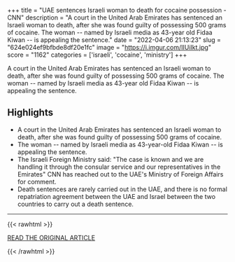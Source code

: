 +++
title = "UAE sentences Israeli woman to death for cocaine possession - CNN"
description = "A court in the United Arab Emirates has sentenced an Israeli woman to death, after she was found guilty of possessing 500 grams of cocaine. The woman -- named by Israeli media as 43-year old Fidaa Kiwan -- is appealing the sentence."
date = "2022-04-06 21:13:23"
slug = "624e024ef9bfbde8df20e1fc"
image = "https://i.imgur.com/IIUiIkt.jpg"
score = "1162"
categories = ['israeli', 'cocaine', 'ministry']
+++

A court in the United Arab Emirates has sentenced an Israeli woman to death, after she was found guilty of possessing 500 grams of cocaine. The woman -- named by Israeli media as 43-year old Fidaa Kiwan -- is appealing the sentence.

## Highlights

- A court in the United Arab Emirates has sentenced an Israeli woman to death, after she was found guilty of possessing 500 grams of cocaine.
- The woman -- named by Israeli media as 43-year-old Fidaa Kiwan -- is appealing the sentence.
- The Israeli Foreign Ministry said: "The case is known and we are handling it through the consular service and our representatives in the Emirates" CNN has reached out to the UAE's Ministry of Foreign Affairs for comment.
- Death sentences are rarely carried out in the UAE, and there is no formal repatriation agreement between the UAE and Israel between the two countries to carry out a death sentence.

---

{{< rawhtml >}}
  <p class="article-category">
    <a target="_blank" href="https://www.cnn.com/2022/04/05/middleeast/israel-uae-death-sentence-intl/index.html">READ THE ORIGINAL ARTICLE</a>
  </p>
{{< /rawhtml >}}
